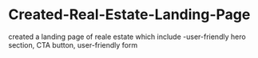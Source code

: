 # Created-Real-Estate-Landing-Page
created a landing page of reale estate which include -user-friendly hero section, CTA button,  user-friendly form
